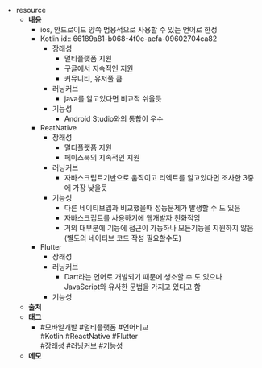 - resource
	- **내용**
		- ios, 안드로이드 양쪽 범용적으로 사용할 수 있는 언어로 한정
		- Kotlin
		  id:: 66189a81-b068-4f0e-aefa-09602704ca82
			- 장래성
				- 멀티플랫폼 지원
				- 구글에서 지속적인 지원
				- 커뮤니티, 유저풀 큼
			- 러닝커브
				- java를 알고있다면 비교적 쉬울듯
			- 기능성
				- Android Studio와의 통합이 우수
		- ReatNative
			- 장래성
				- 멀티플랫폼 지원
				- 페이스북의 지속적인 지원
			- 러닝커브
				- 자바스크립트기반으로 움직이고 리엑트를 알고있다면 조사한 3중에 가장 낮을듯
			- 기능성
				- 다른 네이티브앱과 비교했을때 성능문제가 발생할 수 도 있음
				- 자바스크립트를 사용하기에 웹개발자 친화적임
				- 거의 대부분에 기능에 접근이 가능하나 모든기능을 지원하지 않음(별도의 네이티브 코드 작성 필요할수도)
		- Flutter
			- 장래성
			- 러닝커브
				- Dart라는 언어로 개발되기 때문에 생소할 수 도 있으나 JavaScript와 유사한 문법을 가지고 있다고 함
			- 기능성
	- **출처**
	- **태그**
		- #모바일개발 #멀티플랫폼 #언어비교  
		  #Kotlin #ReactNative #Flutter  
		  #장래성 #러닝커브 #기능성
	- **메모**